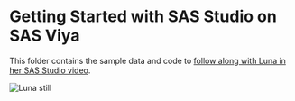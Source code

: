 # Getting Started with SAS Studio on SAS Viya

This folder contains the sample data and code to [follow along with Luna in her SAS Studio video](https://www.youtube.com/watch?v=44xg6-sUyvU).

![Luna still](https://img.youtube.com/vi/44xg6-sUyvU/0.jpg)
